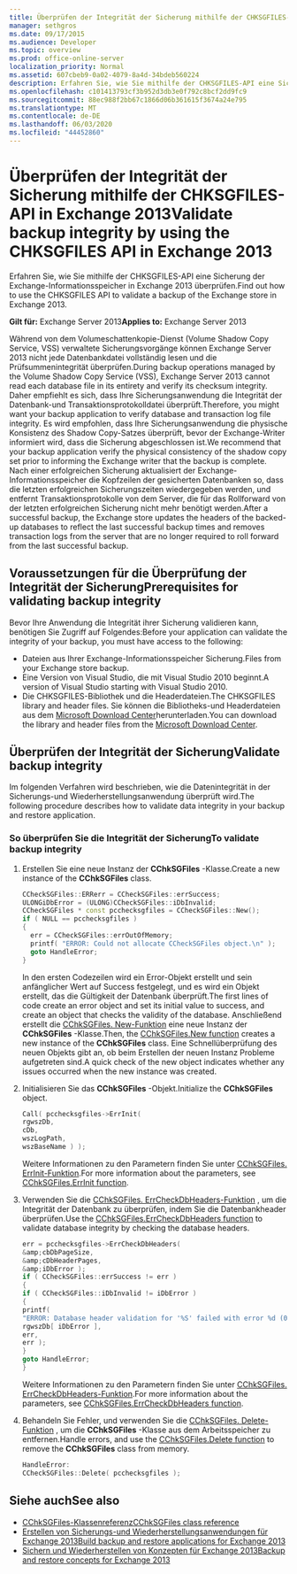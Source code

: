 ```yaml
---
title: Überprüfen der Integrität der Sicherung mithilfe der CHKSGFILES-API in Exchange 2013
manager: sethgros
ms.date: 09/17/2015
ms.audience: Developer
ms.topic: overview
ms.prod: office-online-server
localization_priority: Normal
ms.assetid: 607cbeb9-0a02-4079-8a4d-34bdeb560224
description: Erfahren Sie, wie Sie mithilfe der CHKSGFILES-API eine Sicherung der Exchange-Informationsspeicher in Exchange 2013 überprüfen.
ms.openlocfilehash: c101413793cf3b952d3db3e0f792c8bcf2dd9fc9
ms.sourcegitcommit: 88ec988f2bb67c1866d06b361615f3674a24e795
ms.translationtype: MT
ms.contentlocale: de-DE
ms.lasthandoff: 06/03/2020
ms.locfileid: "44452860"
---
```

# <a name="validate-backup-integrity-by-using-the-chksgfiles-api-in-exchange-2013"></a><span data-ttu-id="bd970-103">Überprüfen der Integrität der Sicherung mithilfe der CHKSGFILES-API in Exchange 2013</span><span class="sxs-lookup"><span data-stu-id="bd970-103">Validate backup integrity by using the CHKSGFILES API in Exchange 2013</span></span>

<span data-ttu-id="bd970-104">Erfahren Sie, wie Sie mithilfe der CHKSGFILES-API eine Sicherung der Exchange-Informationsspeicher in Exchange 2013 überprüfen.</span><span class="sxs-lookup"><span data-stu-id="bd970-104">Find out how to use the CHKSGFILES API to validate a backup of the Exchange store in Exchange 2013.</span></span>
  
<span data-ttu-id="bd970-105">**Gilt für:** Exchange Server 2013</span><span class="sxs-lookup"><span data-stu-id="bd970-105">**Applies to:** Exchange Server 2013</span></span> 
  
<span data-ttu-id="bd970-106">Während von dem Volumeschattenkopie-Dienst (Volume Shadow Copy Service, VSS) verwaltete Sicherungsvorgänge können Exchange Server 2013 nicht jede Datenbankdatei vollständig lesen und die Prüfsummenintegrität überprüfen.</span><span class="sxs-lookup"><span data-stu-id="bd970-106">During backup operations managed by the Volume Shadow Copy Service (VSS), Exchange Server 2013 cannot read each database file in its entirety and verify its checksum integrity.</span></span> <span data-ttu-id="bd970-107">Daher empfiehlt es sich, dass Ihre Sicherungsanwendung die Integrität der Datenbank-und Transaktionsprotokolldatei überprüft.</span><span class="sxs-lookup"><span data-stu-id="bd970-107">Therefore, you might want your backup application to verify database and transaction log file integrity.</span></span> <span data-ttu-id="bd970-108">Es wird empfohlen, dass Ihre Sicherungsanwendung die physische Konsistenz des Shadow Copy-Satzes überprüft, bevor der Exchange-Writer informiert wird, dass die Sicherung abgeschlossen ist.</span><span class="sxs-lookup"><span data-stu-id="bd970-108">We recommend that your backup application verify the physical consistency of the shadow copy set prior to informing the Exchange writer that the backup is complete.</span></span> <span data-ttu-id="bd970-109">Nach einer erfolgreichen Sicherung aktualisiert der Exchange-Informationsspeicher die Kopfzeilen der gesicherten Datenbanken so, dass die letzten erfolgreichen Sicherungszeiten wiedergegeben werden, und entfernt Transaktionsprotokolle von dem Server, die für das Rollforward von der letzten erfolgreichen Sicherung nicht mehr benötigt werden.</span><span class="sxs-lookup"><span data-stu-id="bd970-109">After a successful backup, the Exchange store updates the headers of the backed-up databases to reflect the last successful backup times and removes transaction logs from the server that are no longer required to roll forward from the last successful backup.</span></span>
  
## <a name="prerequisites-for-validating-backup-integrity"></a><span data-ttu-id="bd970-110">Voraussetzungen für die Überprüfung der Integrität der Sicherung</span><span class="sxs-lookup"><span data-stu-id="bd970-110">Prerequisites for validating backup integrity</span></span>

<span data-ttu-id="bd970-111">Bevor Ihre Anwendung die Integrität ihrer Sicherung validieren kann, benötigen Sie Zugriff auf Folgendes:</span><span class="sxs-lookup"><span data-stu-id="bd970-111">Before your application can validate the integrity of your backup, you must have access to the following:</span></span>
  
- <span data-ttu-id="bd970-112">Dateien aus Ihrer Exchange-Informationsspeicher Sicherung.</span><span class="sxs-lookup"><span data-stu-id="bd970-112">Files from your Exchange store backup.</span></span>
- <span data-ttu-id="bd970-113">Eine Version von Visual Studio, die mit Visual Studio 2010 beginnt.</span><span class="sxs-lookup"><span data-stu-id="bd970-113">A version of Visual Studio starting with Visual Studio 2010.</span></span>
- <span data-ttu-id="bd970-114">Die CHKSGFILES-Bibliothek und die Headerdateien.</span><span class="sxs-lookup"><span data-stu-id="bd970-114">The CHKSGFILES library and header files.</span></span> <span data-ttu-id="bd970-115">Sie können die Bibliotheks-und Headerdateien aus dem [Microsoft Download Center](https://www.microsoft.com/download/details.aspx?id=36802)herunterladen.</span><span class="sxs-lookup"><span data-stu-id="bd970-115">You can download the library and header files from the [Microsoft Download Center](https://www.microsoft.com/download/details.aspx?id=36802).</span></span>
    
## <a name="validate-backup-integrity"></a><span data-ttu-id="bd970-116">Überprüfen der Integrität der Sicherung</span><span class="sxs-lookup"><span data-stu-id="bd970-116">Validate backup integrity</span></span>

<span data-ttu-id="bd970-117">Im folgenden Verfahren wird beschrieben, wie die Datenintegrität in der Sicherungs-und Wiederherstellungsanwendung überprüft wird.</span><span class="sxs-lookup"><span data-stu-id="bd970-117">The following procedure describes how to validate data integrity in your backup and restore application.</span></span>
  
### <a name="to-validate-backup-integrity"></a><span data-ttu-id="bd970-118">So überprüfen Sie die Integrität der Sicherung</span><span class="sxs-lookup"><span data-stu-id="bd970-118">To validate backup integrity</span></span>

1. <span data-ttu-id="bd970-119">Erstellen Sie eine neue Instanz der **CChkSGFiles** -Klasse.</span><span class="sxs-lookup"><span data-stu-id="bd970-119">Create a new instance of the **CChkSGFiles** class.</span></span> 
   
   ```cpp
   CCheckSGFiles::ERRerr = CCheckSGFiles::errSuccess;
   ULONGiDbError = (ULONG)CCheckSGFiles::iDbInvalid;
   CCheckSGFiles * const pcchecksgfiles = CCheckSGFiles::New();
   if ( NULL == pcchecksgfiles )
   {
     err = CCheckSGFiles::errOutOfMemory;
     printf( "ERROR: Could not allocate CCheckSGFiles object.\n" );
     goto HandleError;
   }
   ```

   <span data-ttu-id="bd970-120">In den ersten Codezeilen wird ein Error-Objekt erstellt und sein anfänglicher Wert auf Success festgelegt, und es wird ein Objekt erstellt, das die Gültigkeit der Datenbank überprüft.</span><span class="sxs-lookup"><span data-stu-id="bd970-120">The first lines of code create an error object and set its initial value to success, and create an object that checks the validity of the database.</span></span> <span data-ttu-id="bd970-121">Anschließend erstellt die [CChkSGFiles. New-Funktion](cchksgfiles-new-function.md) eine neue Instanz der **CChkSGFiles** -Klasse.</span><span class="sxs-lookup"><span data-stu-id="bd970-121">Then, the [CChkSGFiles.New function](cchksgfiles-new-function.md) creates a new instance of the **CChkSGFiles** class.</span></span> <span data-ttu-id="bd970-122">Eine Schnellüberprüfung des neuen Objekts gibt an, ob beim Erstellen der neuen Instanz Probleme aufgetreten sind.</span><span class="sxs-lookup"><span data-stu-id="bd970-122">A quick check of the new object indicates whether any issues occurred when the new instance was created.</span></span> 
    
2. <span data-ttu-id="bd970-123">Initialisieren Sie das **CChkSGFiles** -Objekt.</span><span class="sxs-lookup"><span data-stu-id="bd970-123">Initialize the **CChkSGFiles** object.</span></span> 
   
   ```cpp
   Call( pcchecksgfiles->ErrInit(
   rgwszDb,
   cDb,
   wszLogPath,
   wszBaseName ) );
   ```
   
   <span data-ttu-id="bd970-124">Weitere Informationen zu den Parametern finden Sie unter [CChkSGFiles. ErrInit-Funktion](cchksgfiles-errinit-function.md).</span><span class="sxs-lookup"><span data-stu-id="bd970-124">For more information about the parameters, see [CChkSGFiles.ErrInit function](cchksgfiles-errinit-function.md).</span></span>
   
3. <span data-ttu-id="bd970-125">Verwenden Sie die [CChkSGFiles. ErrCheckDbHeaders-Funktion](cchksgfiles-errcheckdbheaders-function.md) , um die Integrität der Datenbank zu überprüfen, indem Sie die Datenbankheader überprüfen.</span><span class="sxs-lookup"><span data-stu-id="bd970-125">Use the [CChkSGFiles.ErrCheckDbHeaders function](cchksgfiles-errcheckdbheaders-function.md) to validate database integrity by checking the database headers.</span></span>
   
   ```cpp
   err = pcchecksgfiles->ErrCheckDbHeaders(
   &amp;cbDbPageSize,
   &amp;cDbHeaderPages,
   &amp;iDbError );
   if ( CCheckSGFiles::errSuccess != err )
   {
   if ( CCheckSGFiles::iDbInvalid != iDbError )
   {
   printf(
   "ERROR: Database header validation for '%S' failed with error %d (0x%x)\n",
   rgwszDb[ iDbError ],
   err,
   err );
   }
   goto HandleError;
   }
   ```
   
   <span data-ttu-id="bd970-126">Weitere Informationen zu den Parametern finden Sie unter [CChkSGFiles. ErrCheckDbHeaders-Funktion](cchksgfiles-errcheckdbheaders-function.md).</span><span class="sxs-lookup"><span data-stu-id="bd970-126">For more information about the parameters, see [CChkSGFiles.ErrCheckDbHeaders function](cchksgfiles-errcheckdbheaders-function.md).</span></span>
   
4. <span data-ttu-id="bd970-127">Behandeln Sie Fehler, und verwenden Sie die [CChkSGFiles. Delete-Funktion](cchksgfiles-delete-function.md) , um die **CChkSGFiles** -Klasse aus dem Arbeitsspeicher zu entfernen.</span><span class="sxs-lookup"><span data-stu-id="bd970-127">Handle errors, and use the [CChkSGFiles.Delete function](cchksgfiles-delete-function.md) to remove the **CChkSGFiles** class from memory.</span></span> 
   
   ```cpp
   HandleError:
   CCheckSGFiles::Delete( pcchecksgfiles );  
   ```

## <a name="see-also"></a><span data-ttu-id="bd970-128">Siehe auch</span><span class="sxs-lookup"><span data-stu-id="bd970-128">See also</span></span>

- [<span data-ttu-id="bd970-129">CChkSGFiles-Klassenreferenz</span><span class="sxs-lookup"><span data-stu-id="bd970-129">CChkSGFiles class reference</span></span>](cchksgfiles-class-reference.md)
- [<span data-ttu-id="bd970-130">Erstellen von Sicherungs-und Wiederherstellungsanwendungen für Exchange 2013</span><span class="sxs-lookup"><span data-stu-id="bd970-130">Build backup and restore applications for Exchange 2013</span></span>](build-backup-and-restore-applications-for-exchange-2013.md)
- [<span data-ttu-id="bd970-131">Sichern und Wiederherstellen von Konzepten für Exchange 2013</span><span class="sxs-lookup"><span data-stu-id="bd970-131">Backup and restore concepts for Exchange 2013</span></span>](backup-and-restore-concepts-for-exchange-2013.md)
    

